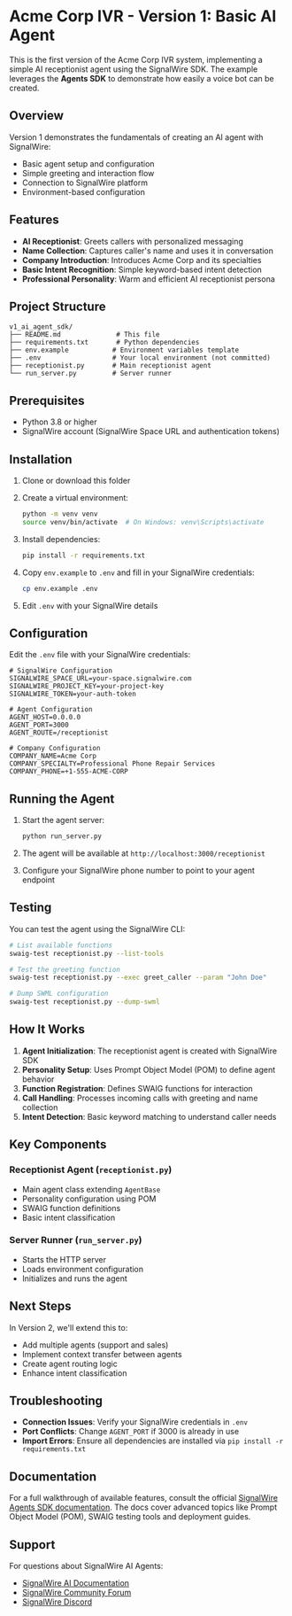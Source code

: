 # Acme Corp IVR - Version 1: Basic AI Agent

This is the first version of the Acme Corp IVR system, implementing a simple AI receptionist agent using the SignalWire SDK. The example leverages the **Agents SDK** to demonstrate how easily a voice bot can be created.

## Overview

Version 1 demonstrates the fundamentals of creating an AI agent with SignalWire:
- Basic agent setup and configuration
- Simple greeting and interaction flow
- Connection to SignalWire platform
- Environment-based configuration

## Features

- **AI Receptionist**: Greets callers with personalized messaging
- **Name Collection**: Captures caller's name and uses it in conversation
- **Company Introduction**: Introduces Acme Corp and its specialties
- **Basic Intent Recognition**: Simple keyword-based intent detection
- **Professional Personality**: Warm and efficient AI receptionist persona

## Project Structure

```
v1_ai_agent_sdk/
├── README.md              # This file
├── requirements.txt       # Python dependencies
├── env.example           # Environment variables template
├── .env                  # Your local environment (not committed)
├── receptionist.py       # Main receptionist agent
└── run_server.py         # Server runner
```

## Prerequisites

- Python 3.8 or higher
- SignalWire account (SignalWire Space URL and authentication tokens)

## Installation

1. Clone or download this folder
2. Create a virtual environment:
   ```bash
   python -m venv venv
   source venv/bin/activate  # On Windows: venv\Scripts\activate
   ```

3. Install dependencies:
   ```bash
   pip install -r requirements.txt
   ```

4. Copy `env.example` to `.env` and fill in your SignalWire credentials:
   ```bash
   cp env.example .env
   ```

5. Edit `.env` with your SignalWire details

## Configuration

Edit the `.env` file with your SignalWire credentials:

```env
# SignalWire Configuration
SIGNALWIRE_SPACE_URL=your-space.signalwire.com
SIGNALWIRE_PROJECT_KEY=your-project-key
SIGNALWIRE_TOKEN=your-auth-token

# Agent Configuration
AGENT_HOST=0.0.0.0
AGENT_PORT=3000
AGENT_ROUTE=/receptionist

# Company Configuration
COMPANY_NAME=Acme Corp
COMPANY_SPECIALTY=Professional Phone Repair Services
COMPANY_PHONE=+1-555-ACME-CORP
```

## Running the Agent

1. Start the agent server:
   ```bash
   python run_server.py
   ```

2. The agent will be available at `http://localhost:3000/receptionist`

3. Configure your SignalWire phone number to point to your agent endpoint

## Testing

You can test the agent using the SignalWire CLI:

```bash
# List available functions
swaig-test receptionist.py --list-tools

# Test the greeting function
swaig-test receptionist.py --exec greet_caller --param "John Doe"

# Dump SWML configuration
swaig-test receptionist.py --dump-swml
```

## How It Works

1. **Agent Initialization**: The receptionist agent is created with SignalWire SDK
2. **Personality Setup**: Uses Prompt Object Model (POM) to define agent behavior
3. **Function Registration**: Defines SWAIG functions for interaction
4. **Call Handling**: Processes incoming calls with greeting and name collection
5. **Intent Detection**: Basic keyword matching to understand caller needs

## Key Components

### Receptionist Agent (`receptionist.py`)
- Main agent class extending `AgentBase`
- Personality configuration using POM
- SWAIG function definitions
- Basic intent classification

### Server Runner (`run_server.py`)
- Starts the HTTP server
- Loads environment configuration
- Initializes and runs the agent

## Next Steps

In Version 2, we'll extend this to:
- Add multiple agents (support and sales)
- Implement context transfer between agents
- Create agent routing logic
- Enhance intent classification

## Troubleshooting

- **Connection Issues**: Verify your SignalWire credentials in `.env`
- **Port Conflicts**: Change `AGENT_PORT` if 3000 is already in use
- **Import Errors**: Ensure all dependencies are installed via `pip install -r requirements.txt`

## Documentation

For a full walkthrough of available features, consult the official
[SignalWire Agents SDK documentation](https://deploy-preview-315--signalwire-docs.netlify.app/agents-sdk).
The docs cover advanced topics like Prompt Object Model (POM), SWAIG testing
tools and deployment guides.

## Support

For questions about SignalWire AI Agents:
- [SignalWire AI Documentation](https://developer.signalwire.com/ai)
- [SignalWire Community Forum](https://signalwire.community)
- [SignalWire Discord](https://discord.gg/signalwire)

